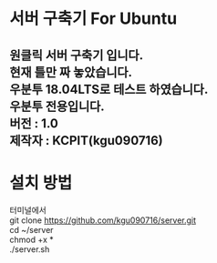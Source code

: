 # 서버 구축기 For Ubuntu
원클릭 서버 구축기 입니다.<br>
현재 틀만 짜 놓았습니다.<br>
우분투 18.04LTS로 테스트 하였습니다.<br>
우분투 전용입니다.<br>
버전 : 1.0<br>
제작자 : KCPIT(kgu090716)<br>
--------------------------------------
# 설치 방법
터미널에서<br>
git clone https://github.com/kgu090716/server.git<br>
cd ~/server<br>
chmod +x *<br>
./server.sh<br>
